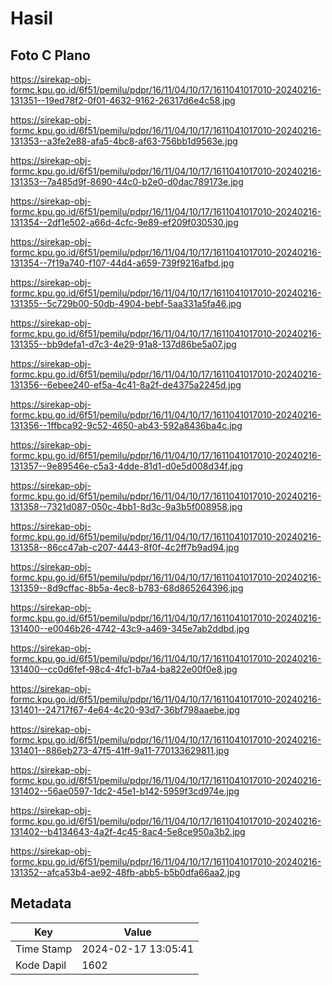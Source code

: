 # Hasil

## Foto C Plano

https://sirekap-obj-formc.kpu.go.id/6f51/pemilu/pdpr/16/11/04/10/17/1611041017010-20240216-131351--19ed78f2-0f01-4632-9162-26317d6e4c58.jpg

https://sirekap-obj-formc.kpu.go.id/6f51/pemilu/pdpr/16/11/04/10/17/1611041017010-20240216-131353--a3fe2e88-afa5-4bc8-af63-756bb1d9563e.jpg

https://sirekap-obj-formc.kpu.go.id/6f51/pemilu/pdpr/16/11/04/10/17/1611041017010-20240216-131353--7a485d9f-8690-44c0-b2e0-d0dac789173e.jpg

https://sirekap-obj-formc.kpu.go.id/6f51/pemilu/pdpr/16/11/04/10/17/1611041017010-20240216-131354--2df1e502-a66d-4cfc-9e89-ef209f030530.jpg

https://sirekap-obj-formc.kpu.go.id/6f51/pemilu/pdpr/16/11/04/10/17/1611041017010-20240216-131354--7f19a740-f107-44d4-a659-739f9216afbd.jpg

https://sirekap-obj-formc.kpu.go.id/6f51/pemilu/pdpr/16/11/04/10/17/1611041017010-20240216-131355--5c729b00-50db-4904-bebf-5aa331a5fa46.jpg

https://sirekap-obj-formc.kpu.go.id/6f51/pemilu/pdpr/16/11/04/10/17/1611041017010-20240216-131355--bb9defa1-d7c3-4e29-91a8-137d86be5a07.jpg

https://sirekap-obj-formc.kpu.go.id/6f51/pemilu/pdpr/16/11/04/10/17/1611041017010-20240216-131356--6ebee240-ef5a-4c41-8a2f-de4375a2245d.jpg

https://sirekap-obj-formc.kpu.go.id/6f51/pemilu/pdpr/16/11/04/10/17/1611041017010-20240216-131356--1ffbca92-9c52-4650-ab43-592a8436ba4c.jpg

https://sirekap-obj-formc.kpu.go.id/6f51/pemilu/pdpr/16/11/04/10/17/1611041017010-20240216-131357--9e89546e-c5a3-4dde-81d1-d0e5d008d34f.jpg

https://sirekap-obj-formc.kpu.go.id/6f51/pemilu/pdpr/16/11/04/10/17/1611041017010-20240216-131358--7321d087-050c-4bb1-8d3c-9a3b5f008958.jpg

https://sirekap-obj-formc.kpu.go.id/6f51/pemilu/pdpr/16/11/04/10/17/1611041017010-20240216-131358--86cc47ab-c207-4443-8f0f-4c2ff7b9ad94.jpg

https://sirekap-obj-formc.kpu.go.id/6f51/pemilu/pdpr/16/11/04/10/17/1611041017010-20240216-131359--8d9cffac-8b5a-4ec8-b783-68d865264396.jpg

https://sirekap-obj-formc.kpu.go.id/6f51/pemilu/pdpr/16/11/04/10/17/1611041017010-20240216-131400--e0046b26-4742-43c9-a469-345e7ab2ddbd.jpg

https://sirekap-obj-formc.kpu.go.id/6f51/pemilu/pdpr/16/11/04/10/17/1611041017010-20240216-131400--cc0d6fef-98c4-4fc1-b7a4-ba822e00f0e8.jpg

https://sirekap-obj-formc.kpu.go.id/6f51/pemilu/pdpr/16/11/04/10/17/1611041017010-20240216-131401--24717f67-4e64-4c20-93d7-36bf798aaebe.jpg

https://sirekap-obj-formc.kpu.go.id/6f51/pemilu/pdpr/16/11/04/10/17/1611041017010-20240216-131401--886eb273-47f5-41ff-9a11-770133629811.jpg

https://sirekap-obj-formc.kpu.go.id/6f51/pemilu/pdpr/16/11/04/10/17/1611041017010-20240216-131402--56ae0597-1dc2-45e1-b142-5959f3cd974e.jpg

https://sirekap-obj-formc.kpu.go.id/6f51/pemilu/pdpr/16/11/04/10/17/1611041017010-20240216-131402--b4134643-4a2f-4c45-8ac4-5e8ce950a3b2.jpg

https://sirekap-obj-formc.kpu.go.id/6f51/pemilu/pdpr/16/11/04/10/17/1611041017010-20240216-131352--afca53b4-ae92-48fb-abb5-b5b0dfa66aa2.jpg


## Metadata

| Key        | Value               |
| ---------- | ------------------- |
| Time Stamp | 2024-02-17 13:05:41 |
| Kode Dapil | 1602                |



